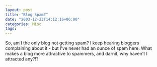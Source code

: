 ```yaml
---
layout: post
title: "Blog Spam?"
date: "2003-12-23T14:12:16+06:00"
categories: Misc 
tags: 
---
```


So, am I the only blog not getting spam? I keep hearing bloggers complaining about it - but I've never had an ounce of spam here. What makes a blog more attractive to spammers, and darnit, why haven't  I attracted any?!?